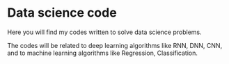 # Data science code
Here you will find my codes written to solve data science problems.

The codes will be related to deep learning algorithms like RNN, DNN, CNN, and to machine learning algorithms like Regression, Classification.
